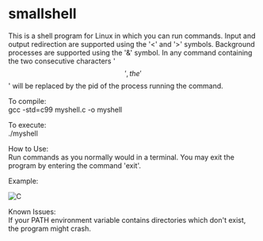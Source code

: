 # smallshell

This is a shell program for Linux in which you can run commands. Input and output redirection are supported using the '<' and '>' symbols. Background processes are supported using the '&' symbol. In any command containing the two consecutive characters '$$', the '$$' will be replaced by the pid of the process running the command.

To compile:  
gcc -std=c99 myshell.c -o myshell

To execute:  
./myshell

How to Use:  
Run commands as you normally would in a terminal. You may exit the program by entering the command 'exit'.

Example:  

![C](https://user-images.githubusercontent.com/114560165/199879799-219ce056-d6aa-4296-939d-a63f31ed079e.png)


Known Issues:  
If your PATH environment variable contains directories which don't exist, the program might crash.
